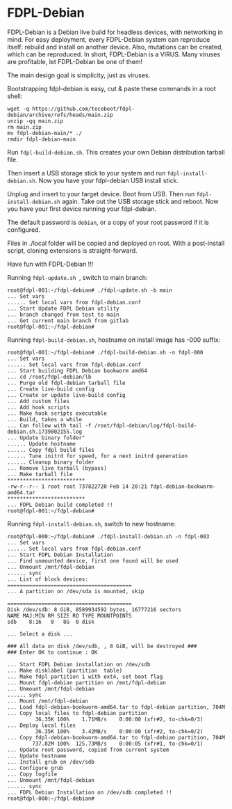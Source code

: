 # FDPL-Debian

FDPL-Debian is a Debian live build for headless devices, with networking in mind.
For easy deployment, every FDPL-Debian system can reproduce itself: rebuild and install 
on another device. Also, mutations can be created, which can be reproduced.
In short, FDPL-Debian is a VIRUS. Many viruses are profitable, let FDPL-Debian be one 
of them!

The main design goal is simplicity, just as viruses.

Bootstrapping fdpl-debian is easy, cut & paste these commands in a root shell:
```
wget -q https://github.com/tecoboot/fdpl-debian/archive/refs/heads/main.zip
unzip -qq main.zip 
rm main.zip
mv fdpl-debian-main/* ./
rmdir fdpl-debian-main
```

Run `fdpl-build-debian.sh`. This creates your own Debian distribution tarball file.

Then insert a USB storage stick to your system and run `fdpl-install-debian.sh`.
Now you have your fdpl-debian USB install stick. 

Unplug and insert to your target device. Boot from USB. Then run `fdpl-install-debian.sh` 
again. Take out the USB storage stick and reboot. Now you have your first device running 
your fdpl-debian.

The default password is `debian`, or a copy of your root password if it is configured.

Files in ./local folder will be copied and deployed on root. With a post-install script,
cloning extensions is straight-forward.

Have fun with FDPL-Debian !!!


Running `fdpl-update.sh `, switch to main branch:
```
root@fdpl-001:~/fdpl-debian# ./fdpl-update.sh -b main
... Set vars
...... Set local vars from fdpl-debian.conf
... Start Update FDPL Debian utility
... branch changed from test to main
... Get current main branch from gitlab
root@fdpl-001:~/fdpl-debian#
```

Running `fdpl-build-debian.sh`, hostname on install image has -000 suffix:
```
root@fdpl-001:~/fdpl-debian# ./fdpl-build-debian.sh -n fdpl-000
... Set vars
...... Set local vars from fdpl-debian.conf
... Start building FDPL Debian bookworm amd64
... cd /root/fdpl-debian/lb
... Purge old fdpl-debian tarball file
... Create live-build config
... Create or update live-build config
... Add custom files
... Add hook scripts
... Make hook scripts executable
... Build, takes a while
... Can follow with tail -f /root/fdpl-debian/log/fdpl-build-debian.sh.1739802155.log
... Update binary folder"
...... Update hostname
...... Copy fdpl build files
...... Tune initrd for speed, for a next initrd generation
...... Cleanup binary folder
... Remove live tarball (bypass)
... Make tarball file
*************************
-rw-r--r-- 1 root root 737822720 Feb 14 20:21 fdpl-debian-bookworm-amd64.tar
*************************
... FDPL Debian build completed !!
root@fdpl-001:~/fdpl-debian#
```

Running `fdpl-install-debian.sh`, switch to new hostname:
```
root@fdpl-000:~/fdpl-debian# ./fdpl-install-debian.sh -n fdpl-003
... Set vars
...... Set local vars from fdpl-debian.conf
... Start FDPL Debian Installation
... Find unmounted device, first one found will be used
... Unmount /mnt/fdpl-debian
...... sync
... List of block devices:
========================================
... A partition on /dev/sda is mounted, skip

========================================
Disk /dev/sdb: 8 GiB, 8589934592 bytes, 16777216 sectors
NAME MAJ:MIN RM SIZE RO TYPE MOUNTPOINTS
sdb    8:16   0   8G  0 disk 

... Select a disk ...

### All data on disk /dev/sdb, , 8 GiB, will be destroyed ###
### Enter OK to continue : OK

... Start FDPL Debian installation on /dev/sdb
... Make disklabel (partition  table)
... Make fdpl partition 1 with ext4, set boot flag
... Mount fdpl-debian partition on /mnt/fdpl-debian
... Unmount /mnt/fdpl-debian
...... sync
... Mount /mnt/fdpl-debian
... Load fdpl-debian-bookworm-amd64.tar to fdpl-debian partition, 704M
... Copy local files to fdpl-debian partition                                                                                                                                           
         36.35K 100%    1.71MB/s    0:00:00 (xfr#2, to-chk=0/3)
... Deploy local files
         36.35K 100%    3.42MB/s    0:00:00 (xfr#2, to-chk=0/2)
... Copy fdpl-debian-bookworm-amd64.tar to fdpl-debian partition, 704M
        737.82M 100%  125.73MB/s    0:00:05 (xfr#1, to-chk=0/1)
... Update root password, copied from current system
... Update hostname
... Install grub on /dev/sdb
... Configure grub
... Copy logfile
... Unmount /mnt/fdpl-debian
...... sync
... FDPL Debian Installation on /dev/sdb completed !!
root@fdpl-000:~/fdpl-debian#  
```
